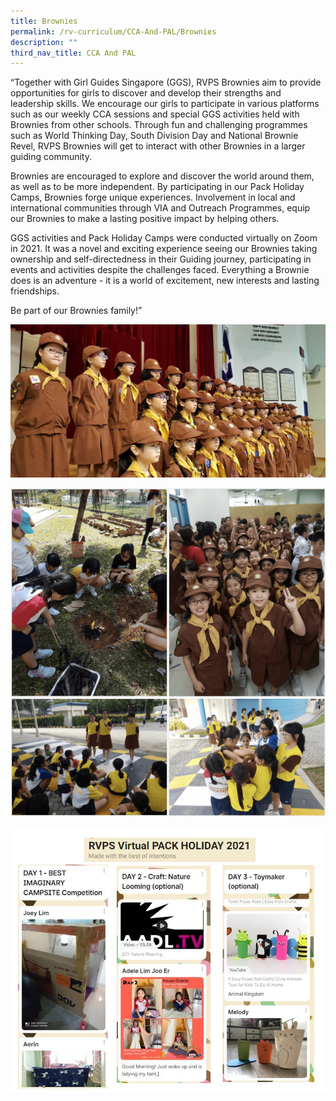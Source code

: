 ```yaml
---
title: Brownies
permalink: /rv-curriculum/CCA-And-PAL/Brownies
description: ""
third_nav_title: CCA And PAL
---
```

“Together with Girl Guides Singapore (GGS), RVPS Brownies aim to provide opportunities for girls to discover and develop their strengths and leadership skills. We encourage our girls to participate in various platforms such as our weekly CCA sessions and special GGS activities held with Brownies from other schools. Through fun and challenging programmes such as World Thinking Day, South Division Day and National Brownie Revel, RVPS Brownies will get to interact with other Brownies in a larger guiding community.

Brownies are encouraged to explore and discover the world around them, as well as to be more independent. By participating in our Pack Holiday Camps, Brownies forge unique experiences. Involvement in local and international communities through VIA and Outreach Programmes, equip our Brownies to make a lasting positive impact by helping others.

GGS activities and Pack Holiday Camps were conducted virtually on Zoom in 2021. It was a novel and exciting experience seeing our Brownies taking ownership and self-directedness in their Guiding journey, participating in events and activities despite the challenges faced. Everything a Brownie does is an adventure - it is a world of excitement, new interests and lasting friendships.

Be part of our Brownies family!”

![](/images/RV%20Curriculum/CCA%20and%20PAL/Brownies/brownies3.jpg)

![](/images/RV%20Curriculum/CCA%20and%20PAL/Brownies/photo_6235498026902859976_w.png)
![](/images/RV%20Curriculum/CCA%20and%20PAL/Brownies/photo_6235498026902859977_w.png)

![](/images/RV%20Curriculum/CCA%20and%20PAL/Brownies/Brownies1.jpg)